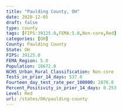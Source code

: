 ```yaml
---
title: "Paulding County, OH"
date: 2020-12-05
draft: false
type: county
tags: [FIPS:39125.0,FEMA:5.0,Non-core,Red]
categories: [OH]
County: Paulding County
State: OH
FIPS: 39125.0
FEMA_Region: 5.0
Population: 18672.0
NCHS_Urban_Rural_Classification: Non-core
Tests_in_prior_14_days: 537.0
Fourteen_day_test_rate_per_100000: 2876.0
Percent_Positivity_in_prior_14_days: 0.253
Level: Red
url: /states/OH/paulding-county
---
```



